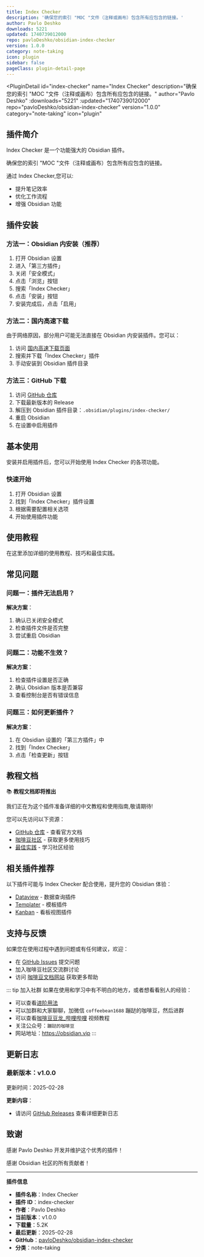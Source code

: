 ```yaml
---
title: Index Checker
description: '确保您的索引 "MOC "文件（注释或画布）包含所有应包含的链接。'
author: Pavlo Deshko
downloads: 5221
updated: 1740739012000
repo: pavloDeshko/obsidian-index-checker
version: 1.0.0
category: note-taking
icon: plugin
sidebar: false
pageClass: plugin-detail-page
---
```


<PluginDetail
  id="index-checker"
  name="Index Checker"
  description="确保您的索引 &quot;MOC &quot;文件（注释或画布）包含所有应包含的链接。"
  author="Pavlo Deshko"
  :downloads="5221"
  :updated="1740739012000"
  repo="pavloDeshko/obsidian-index-checker"
  version="1.0.0"
  category="note-taking"
  icon="plugin"
>

<!-- AUTO_GENERATED_START -->
## 插件简介

Index Checker 是一个功能强大的 Obsidian 插件。

确保您的索引 &quot;MOC &quot;文件（注释或画布）包含所有应包含的链接。

通过 Index Checker,您可以:

- 提升笔记效率
- 优化工作流程
- 增强 Obsidian 功能

<!-- AUTO_GENERATED_END -->

<!-- AUTO_GENERATED_START -->
## 插件安装

### 方法一：Obsidian 内安装（推荐）

1. 打开 Obsidian 设置
2. 进入「第三方插件」
3. 关闭「安全模式」
4. 点击「浏览」按钮
5. 搜索「Index Checker」
6. 点击「安装」按钮
7. 安装完成后，点击「启用」

### 方法二：国内高速下载

由于网络原因，部分用户可能无法直接在 Obsidian 内安装插件。您可以：

1. 访问 [国内高速下载页面](/zh/documentation/obsidian-plugins-download.html)
2. 搜索并下载「Index Checker」插件
3. 手动安装到 Obsidian 插件目录

### 方法三：GitHub 下载

1. 访问 [GitHub 仓库](https://github.com/pavloDeshko/obsidian-index-checker)
2. 下载最新版本的 Release
3. 解压到 Obsidian 插件目录：`.obsidian/plugins/index-checker/`
4. 重启 Obsidian
5. 在设置中启用插件

## 基本使用

安装并启用插件后，您可以开始使用 Index Checker 的各项功能。

### 快速开始

1. 打开 Obsidian 设置
2. 找到「Index Checker」插件设置
3. 根据需要配置相关选项
4. 开始使用插件功能

<!-- AUTO_GENERATED_END -->

<!-- CUSTOM_CONTENT_START:tutorial -->
## 使用教程

在这里添加详细的使用教程、技巧和最佳实践。

<!-- CUSTOM_CONTENT_END:tutorial -->

<!-- SHARED_CONTENT_START -->
## 常见问题

### 问题一：插件无法启用？

**解决方案**：
1. 确认已关闭安全模式
2. 检查插件文件是否完整
3. 尝试重启 Obsidian

### 问题二：功能不生效？

**解决方案**：
1. 检查插件设置是否正确
2. 确认 Obsidian 版本是否兼容
3. 查看控制台是否有错误信息

### 问题三：如何更新插件？

**解决方案**：
1. 在 Obsidian 设置的「第三方插件」中
2. 找到「Index Checker」
3. 点击「检查更新」按钮

## 教程文档

📚 **教程文档即将推出**

我们正在为这个插件准备详细的中文教程和使用指南,敬请期待!

您可以先访问以下资源：
- [GitHub 仓库](https://github.com/pavloDeshko/obsidian-index-checker) - 查看官方文档
- [咖啡豆社区](/zh/bases/) - 获取更多使用技巧
- [最佳实践](/zh/best-practices/) - 学习社区经验

## 相关插件推荐

以下插件可能与 Index Checker 配合使用，提升您的 Obsidian 体验：

- [Dataview](/zh/plugins/dataview.html) - 数据查询插件
- [Templater](/zh/plugins/templater-obsidian.html) - 模板插件
- [Kanban](/zh/plugins/obsidian-kanban.html) - 看板视图插件

## 支持与反馈

如果您在使用过程中遇到问题或有任何建议，欢迎：

- 在 [GitHub Issues](https://github.com/pavloDeshko/obsidian-index-checker/issues) 提交问题
- 加入咖啡豆社区交流群讨论
- 访问 [咖啡豆文档网站](https://obsidian.vip) 获取更多帮助

::: tip 加入社群
如果在使用和学习中有不明白的地方，或者想看看别人的经验：
- 可以查看[进阶用法](/zh/advanced)
- 可以加群和大家聊聊，加微信 `coffeebean1688` 蹦跶的咖啡豆，然后进群
- 可以查看[咖啡豆豆龙_哔哩哔哩](https://space.bilibili.com/618777356) 视频教程
- 关注公众号：`蹦跶的咖啡豆`
- 网站地址：https://obsidian.vip
:::
<!-- SHARED_CONTENT_END -->

<!-- AUTO_GENERATED_START -->
## 更新日志

### 最新版本：v1.0.0

更新时间：2025-02-28

**更新内容**：
- 请访问 [GitHub Releases](https://github.com/pavloDeshko/obsidian-index-checker/releases) 查看详细更新日志

## 致谢

感谢 Pavlo Deshko 开发并维护这个优秀的插件！

感谢 Obsidian 社区的所有贡献者！

---

**插件信息**
- **插件名称**：Index Checker
- **插件 ID**：index-checker
- **作者**：Pavlo Deshko
- **当前版本**：v1.0.0
- **下载量**：5.2K
- **最后更新**：2025-02-28
- **GitHub**：[pavloDeshko/obsidian-index-checker](https://github.com/pavloDeshko/obsidian-index-checker)
- **分类**：note-taking
<!-- AUTO_GENERATED_END -->

</PluginDetail>

